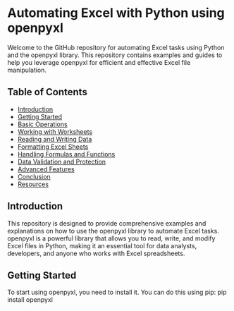 # Automating Excel with Python using openpyxl

Welcome to the GitHub repository for automating Excel tasks using Python and the openpyxl library. 
This repository contains examples and guides to help you leverage openpyxl for efficient and effective Excel file manipulation.

## Table of Contents

- [Introduction](#introduction)
- [Getting Started](#getting-started)
- [Basic Operations](#basic-operations)
- [Working with Worksheets](#working-with-worksheets)
- [Reading and Writing Data](#reading-and-writing-data)
- [Formatting Excel Sheets](#formatting-excel-sheets)
- [Handling Formulas and Functions](#handling-formulas-and-functions)
- [Data Validation and Protection](#data-validation-and-protection)
- [Advanced Features](#advanced-features)
- [Conclusion](#conclusion)
- [Resources](#resources)

## Introduction

This repository is designed to provide comprehensive examples and explanations on how to use the openpyxl library to automate Excel tasks. openpyxl is a powerful library that allows you to read, write, and modify Excel files in Python, making it an essential tool for data analysts, developers, and anyone who works with Excel spreadsheets.

## Getting Started

To start using openpyxl, you need to install it. You can do this using pip:
pip install openpyxl
